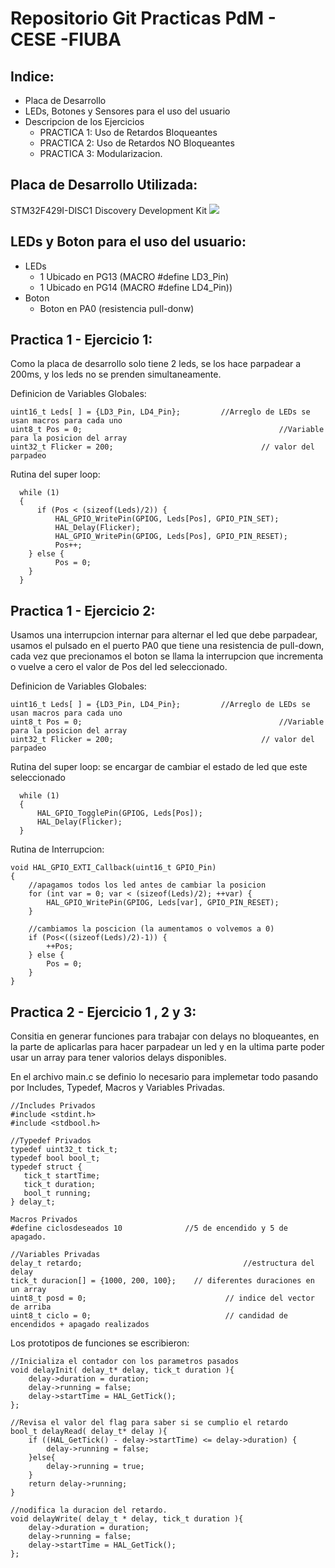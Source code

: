 # Repositorio Git Practicas PdM - CESE -FIUBA

## Indice:
+ Placa de Desarrollo
+ LEDs, Botones y Sensores para el uso del usuario
+ Descripcion de los Ejercicios
    * PRACTICA 1: Uso de Retardos Bloqueantes
    * PRACTICA 2: Uso de Retardos NO Bloqueantes
	* PRACTICA 3: Modularizacion.

## Placa de Desarrollo Utilizada:
STM32F429I-DISC1 Discovery Development Kit
![](https://market.samm.com/stm32f429i-disc1-discovery-development-kit-en-stm-discovery-stmicroelectronics-6892-64-B.jpg)

## LEDs y Boton para el uso del usuario:
+ LEDs
    + 1 Ubicado en PG13 (MACRO #define LD3_Pin)
    + 1 Ubicado en PG14 (MACRO #define LD4_Pin))
+ Boton
    * Boton en PA0 (resistencia pull-donw)


## Practica 1 - Ejercicio 1: 
Como la placa de desarrollo solo tiene 2 leds, se los hace parpadear a 200ms, y los leds no se prenden simultaneamente.

Definicion de Variables Globales:
```
uint16_t Leds[ ] = {LD3_Pin, LD4_Pin};         //Arreglo de LEDs se usan macros para cada uno
uint8_t Pos = 0;                                            //Variable para la posicion del array
uint32_t Flicker = 200;                                 // valor del parpadeo
```

Rutina del super loop:
```
  while (1)
  {
	  if (Pos < (sizeof(Leds)/2)) {
		  HAL_GPIO_WritePin(GPIOG, Leds[Pos], GPIO_PIN_SET);
		  HAL_Delay(Flicker);
		  HAL_GPIO_WritePin(GPIOG, Leds[Pos], GPIO_PIN_RESET);
		  Pos++;
	} else {
		  Pos = 0;
	}
  }
```
## Practica 1 - Ejercicio 2: 
Usamos una interrupcion internar para alternar el led que debe parpadear, usamos el pulsado en el puerto PA0 que tiene una resistencia de pull-down, cada vez que precionamos el boton se llama la interrupcion que incrementa o vuelve a cero el valor de Pos del led seleccionado.

Definicion de Variables Globales:
```
uint16_t Leds[ ] = {LD3_Pin, LD4_Pin};         //Arreglo de LEDs se usan macros para cada uno
uint8_t Pos = 0;                                            //Variable para la posicion del array
uint32_t Flicker = 200;                                 // valor del parpadeo
```
Rutina del super loop: se encargar de cambiar el estado de led que este seleccionado
```
  while (1)
  {
	  HAL_GPIO_TogglePin(GPIOG, Leds[Pos]); 
	  HAL_Delay(Flicker);
  }
```
Rutina de Interrupcion:
```
void HAL_GPIO_EXTI_Callback(uint16_t GPIO_Pin)
{
	//apagamos todos los led antes de cambiar la posicion
	for (int var = 0; var < (sizeof(Leds)/2); ++var) {
		HAL_GPIO_WritePin(GPIOG, Leds[var], GPIO_PIN_RESET);
	}

	//cambiamos la poscicion (la aumentamos o volvemos a 0)
	if (Pos<((sizeof(Leds)/2)-1)) {
		++Pos;
	} else {
		Pos = 0;
	}
}
```
## Practica 2 - Ejercicio 1 , 2 y 3: 
Consitia en generar funciones para trabajar con delays no bloqueantes, en la parte de aplicarlas para hacer parpadear un led y en la ultima parte poder usar un array para tener valorios delays disponibles.

En el archivo main.c se definio lo necesario para implemetar todo pasando por Includes, Typedef, Macros y Variables Privadas.
```
//Includes Privados
#include <stdint.h>
#include <stdbool.h>

//Typedef Privados
typedef uint32_t tick_t;
typedef bool bool_t;
typedef struct {
   tick_t startTime;
   tick_t duration;
   bool_t running;
} delay_t;

Macros Privados
#define ciclosdeseados 10              //5 de encendido y 5 de apagado.

//Variables Privadas
delay_t retardo;                                    //estructura del delay
tick_t duracion[] = {1000, 200, 100};    // diferentes duraciones en un array
uint8_t posd = 0;                               // indice del vector de arriba
uint8_t ciclo = 0;                              // candidad de encendidos + apagado realizados
```

Los prototipos de funciones se escribieron:
```
//Inicializa el contador con los parametros pasados
void delayInit( delay_t* delay, tick_t duration ){
	delay->duration = duration;
	delay->running = false;
	delay->startTime = HAL_GetTick();
};

//Revisa el valor del flag para saber si se cumplio el retardo
bool_t delayRead( delay_t* delay ){
	if ((HAL_GetTick() - delay->startTime) <= delay->duration) {
		delay->running = false;
	}else{
		delay->running = true;
	}
	return delay->running;
}

//nodifica la duracion del retardo.
void delayWrite( delay_t * delay, tick_t duration ){
	delay->duration = duration;
	delay->running = false;
	delay->startTime = HAL_GetTick();
};
```